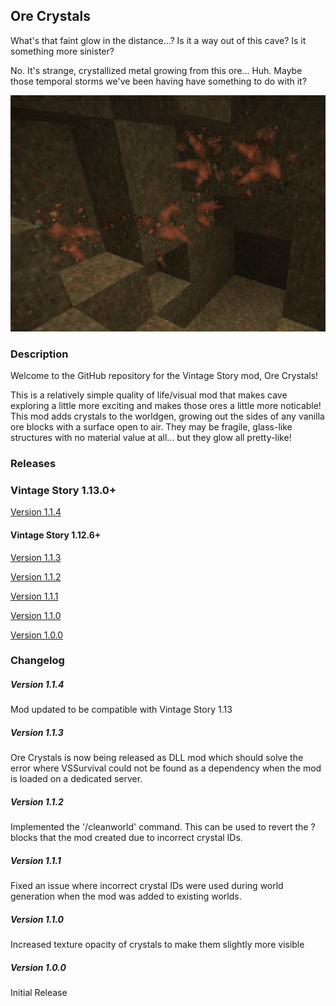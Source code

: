 ## Ore Crystals

What's that faint glow in the distance...? Is it a way out of this cave? Is it something more sinister? 

No. It's strange, crystallized metal growing from this ore... Huh. Maybe those temporal storms we've been having have something to do with it?

![Screenshot](resources/images/CopperCrystal.png)

### Description

Welcome to the GitHub repository for the Vintage Story mod, Ore Crystals! 

This is a relatively simple quality of life/visual mod that makes cave exploring a little more exciting and makes those ores a little more noticable!
This mod adds crystals to the worldgen, growing out the sides of any vanilla ore blocks with a surface open to air. They may be fragile, glass-like structures with no material value at all...
but they glow all pretty-like!

### Releases

### Vintage Story 1.13.0+

[Version 1.1.4](https://github.com/TaskaRaine/Ore-Crystals/releases/download/v1.1.4/orecrystals_v1.1.4.zip)

#### Vintage Story 1.12.6+

[Version 1.1.3](https://github.com/TaskaRaine/Ore-Crystals/releases/download/v1.1.3/orecrystals_v1.1.3.zip)

[Version 1.1.2](https://github.com/TaskaRaine/Ore-Crystals/releases/download/v1.1.2/orecrystals_v1.1.2.zip)

[Version 1.1.1](https://github.com/TaskaRaine/Ore-Crystals/releases/download/v1.1.1/orecrystals_v1.1.1.zip)

[Version 1.1.0](https://github.com/TaskaRaine/Ore-Crystals/releases/download/v1.0/orecrystals_v1.1.0.zip)

[Version 1.0.0](https://github.com/TaskaRaine/Ore-Crystals/releases/download/v1.0/orecrystals_v1.0.0.zip)

### Changelog

##### Version 1.1.4
Mod updated to be compatible with Vintage Story 1.13

##### Version 1.1.3
Ore Crystals is now being released as DLL mod which should solve the error where VSSurvival could not be found as a dependency when the mod is loaded on a dedicated server.

##### Version 1.1.2
Implemented the '/cleanworld' command. This can be used to revert the ? blocks that the mod created due to incorrect crystal IDs. 

##### Version 1.1.1
Fixed an issue where incorrect crystal IDs were used during world generation when the mod was added to existing worlds.

##### Version 1.1.0
Increased texture opacity of crystals to make them slightly more visible

##### Version 1.0.0
Initial Release
